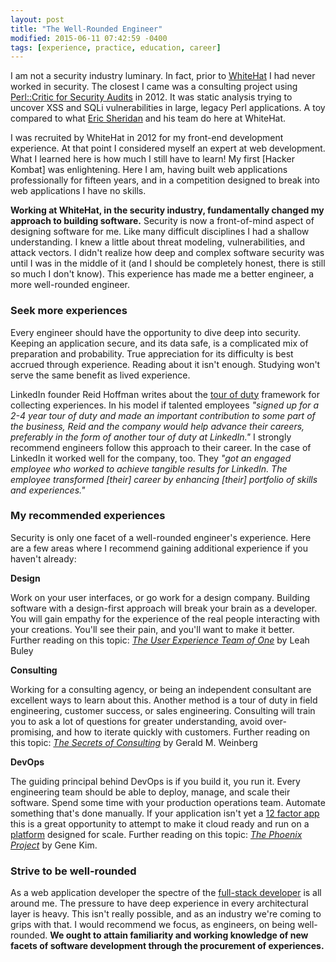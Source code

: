 ```yaml
---
layout: post
title: "The Well-Rounded Engineer"
modified: 2015-06-11 07:42:59 -0400
tags: [experience, practice, education, career]
---
```


I am not a security industry luminary. In fact, prior to [WhiteHat] I had never worked in security. The closest I came was a consulting project using [Perl::Critic for Security Audits] in 2012. It was static analysis trying to uncover XSS and SQLi vulnerabilities in large, legacy Perl applications. A toy compared to what [Eric Sheridan] and his team do here at WhiteHat.

I was recruited by WhiteHat in 2012 for my front-end development experience. At that point I considered myself an expert at web development. What I learned here is how much I still have to learn! My first [Hacker Kombat] was enlightening. Here I am, having built web applications professionally for fifteen years, and in a competition designed to break into web applications I have no skills.

**Working at WhiteHat, in the security industry, fundamentally changed my approach to building software.** Security is now a front-of-mind aspect of designing software for me. Like many difficult disciplines I had a shallow understanding. I knew a little about threat modeling, vulnerabilities, and attack vectors. I didn't realize how deep and complex software security was until I was in the middle of it (and I should be completely honest, there is still so much I don't know). This experience has made me a better engineer, a more well-rounded engineer.

### Seek more experiences

Every engineer should have the opportunity to dive deep into security. Keeping an application secure, and its data safe, is a complicated mix of preparation and probability. True appreciation for its difficulty is best accrued through experience. Reading about it isn't enough. Studying won't serve the same benefit as lived experience.

LinkedIn founder Reid Hoffman writes about the [tour of duty] framework for collecting experiences. In his model if talented employees _"signed up for a 2-4 year tour of duty and made an important contribution to some part of the business, Reid and the company would help advance their careers, preferably in the form of another tour of duty at LinkedIn."_ I strongly recommend engineers follow this approach to their career. In the case of LinkedIn it worked well for the company, too. They _"got an engaged employee who worked to achieve tangible results for LinkedIn. The employee transformed [their] career by enhancing [their] portfolio of skills and experiences."_

### My recommended experiences

Security is only one facet of a well-rounded engineer's experience. Here are a few areas where I recommend gaining additional experience if you haven't already:

**Design**

Work on your user interfaces, or go work for a design company. Building software with a design-first approach will break your brain as a developer. You will gain empathy for the experience of the real people interacting with your creations. You'll see their pain, and you'll want to make it better. Further reading on this topic: _[The User Experience Team of One]_ by Leah Buley

**Consulting**

Working for a consulting agency, or being an independent consultant are excellent ways to learn about this. Another method is a tour of duty in field engineering, customer success, or sales engineering. Consulting will train you to ask a lot of questions for greater understanding, avoid over-promising, and how to iterate quickly with customers. Further reading on this topic: _[The Secrets of Consulting]_ by Gerald M. Weinberg

**DevOps**

The guiding principal behind DevOps is if you build it, you run it. Every engineering team should be able to deploy, manage, and scale their software. Spend some time with your production operations team. Automate something that's done manually. If your application isn't yet a [12 factor app] this is a great opportunity to attempt to make it cloud ready and run on a [platform] designed for scale. Further reading on this topic: _[The Phoenix Project]_ by Gene Kim.

### Strive to be well-rounded

As a web application developer the spectre of the [full-stack developer] is all around me. The pressure to have deep experience in every architectural layer is heavy. This isn't really possible, and as an industry we're coming to grips with that. I would recommend we focus, as engineers, on being well-rounded. **We ought to attain familiarity and working knowledge of new facets of software development through the procurement of experiences.**

[Perl::Critic for Security Audits]: http://www.presentingperl.org/opw2012/perl-critic-for-security-audits/
[WhiteHat]: https://www.whitehatsec.com
[Eric Sheridan]: https://blog.whitehatsec.com/author/ericsheridan/
[tour of duty]: http://blogs.wsj.com/atwork/2014/07/08/linkedin-founder-how-to-fix-the-way-we-work/
[full-stack developer]: http://techcrunch.com/2014/11/08/the-rise-and-fall-of-the-full-stack-developer/
[The User Experience Team of One]: http://www.amazon.com/User-Experience-Team-One-Research/dp/1933820187/
[The Secrets of Consulting]: http://www.amazon.com/Secrets-Consulting-Giving-Getting-Successfully/dp/0932633013/
[The Phoenix Project]: http://www.amazon.com/Phoenix-Project-DevOps-Helping-Business-ebook/dp/B00AZRBLHO/
[12 factor app]: http://12factor.net/
[platform]: http://cloudfoundry.org/index.html
